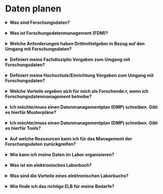 

# Daten planen

<details markdown="block">
  <summary><b>Was sind Forschungsdaten?</b></summary>

Die DFG definiert [Forschungsdaten](https://www.dfg.de/download/pdf/foerderung/grundlagen_dfg_foerderung/forschungsdaten/leitlinien_forschungsdaten.pdf) folgendermaßen:
„Zu Forschungsdaten zählen u. a. Messdaten, Laborwerte, audiovisuelle Informationen, Texte, Surveydaten, Objekte aus Sammlungen oder Proben, die in der wissenschaftlichen Arbeit entstehen, entwickelt oder ausgewertet werden. Methodische Testverfahren, wie Fragebögen, Software und Simulationen können ebenfalls zentrale Ergebnisse wissenschaftlicher Forschung darstellen und sollten daher ebenfalls unter den Begriff Forschungsdaten gefasst werden.“

</details>
<br>

<details markdown="block">
  <summary><b>Was ist Forschungsdatenmanagement (FDM)?</b></summary>

[Forschungsdatenmanagement](https://forschungsdaten.info/themen/informieren-und-planen/was-ist-forschungsdatenmanagement/) (FDM) umfasst die Prozesse der Transformation, Selektion und Speicherung von Forschungsdaten mit dem gemeinsamen Ziel, diese langfristig und personenunabhängig zugänglich, nachnutzbar und nachprüfbar zu halten. Dazu können an allen Punkten des Datenlebenszyklus strukturierte Maßnahmen ergriffen werden, die geeignet sind, die wissenschaftliche Aussagekraft von Forschungsdaten zu erhalten, deren Zugänglichkeit durch Dritte für Auswertung und Analyse zu bewahren und die Nachweiskette zu sichern.

</details>
<br>

<details markdown="block">
  <summary><b>Welche Anforderungen haben Drittmittelgeber in Bezug auf den Umgang mit Forschungsdaten?</b></summary>

Die Anforderungen der Fördergeber sind heterogen und unterscheiden sich teils auch zwischen Förderprogrammen. Eine erste Übersicht finden Sie im [Open Science Magazin](https://open-science-future.zbw.eu/was-forschungsfoerderer-in-forschungsdatenmanagement-fordern/).
Die DFG hingegen hat feste Vorstellungen zum Umgang mit Forschungsdaten, die nachfolgend zusammengefasst werden: <https://www.dfg.de/foerderung/grundlagen_rahmenbedingungen/forschungsdaten/>
Zudem existiert eine Checkliste der DFG: <https://www.dfg.de/download/pdf/foerderung/grundlagen_dfg_foerderung/forschungsdaten/forschungsdaten_checkliste_de.pdf>

</details>
<br>

<details markdown="block">
  <summary><b>Definiert meine Fachdisziplin Vorgaben zum Umgang mit Forschungsdaten?</b></summary>

Insbesondere in den Geo-, Lebens-, und Sozialwissenschaften gibt es zahlreiche Policies zum Umgang mit Forschungsdaten. Auf [forschungsdaten.org](https://www.forschungsdaten.org/index.php/Data_Policies#Disziplin%C3%A4re_Policies) finden Sie eine Liste der disziplinären Policies.
Auf der [Webseite der DFG](https://www.dfg.de/foerderung/grundlagen_rahmenbedingungen/forschungsdaten/empfehlungen/index.html) finden Sie zudem fachspezifische Empfehlungen zum Umgang mit Forschungsdaten

</details>
<br>

<details markdown="block">
  <summary><b>Definiert meine Hochschule/Einrichtung Vorgaben zum Umgang mit Forschungsdaten?</b></summary>


Jede Hochschule, die weiterhin Fördermittel von der DFG erhalten möchte, ist aufgefordert, den DFG-Kodex an der eigenen Hochschule umzusetzen.Die Umsetzungsfrist lief bis zum 31.07.2023. Mit der Umsetzung des Kodex bekennt sich die Hochschule zu den Vorgaben der DFG hinsichtlich des Umgangs mit Forschungsdaten (vgl. Leitlinie 13). [Link zum Kodex](https://zenodo.org/records/6472827)

</details>
<br>

<details markdown="block">
  <summary><b>Welche Vorteile ergeben sich für mich als Forschende:r, wenn ich Forschungsdatenmanagement betreibe?</b></summary>

FDM betreibt im Prinzip bereits jede:r, die:der Forschungsdaten nachnutzt und/oder erhebt und abspeichert.
* Ein professionelles FDM erleichtert die eigene Arbeit (strukturierte Dokumentation der Daten)
* FDM verbessert die Zusammenarbeit (Standardisierung, Interoperabilität, Zugriffsrechte)
* FDM macht Daten langfristig (nach-)nutzbar - auch für die eigene Arbeit
* FDM kann methodisch sauberes Arbeiten nachweisen
* Ein ordentliches FDM schafft Rechtssicherheit
* Die Publikation von Daten steigert den wissenschaftlichen Impact (Zitierbarkeit)
* Ein richtig angewandtes FDM kann Datenverlust vorbeugen
* FDM erhöht die Chancen, einen Drittmittelantrag erfolgreich zu platzieren, da man den Bedenken rund um das Datenmanagement schon vor Projektbeginn Rechnung trägt
* FDM ermöglicht, Daten als Educational Ressource zu verwenden

</details>
<br>

<details markdown="block">
  <summary><b>Ich möchte/muss einen Datenmanagementplan  (DMP) schreiben. Gibt es hierfür Musterpläne?</b></summary>

Einige Muster-DMP sind öffentlich zugänglich. Hier gibt es "fiktive" Muster-DMP aber auch Datenmanagementpläne, die aus "realen" Forschungsprojekten veröffentlicht wurden. Die HU-Berlin hat einige [Musterpläne](https://www.cms.hu-berlin.de/de/dl/dataman/arbeiten/dmp_erstellen/dmp-info) zusammengestellt.
Die Universität Wien stellt ebenfalls eine [Zusammenstellung](https://phaidra.univie.ac.at/detail/o:1159821) zur Verfügung, in der DMP aus "realen" Forschungsprojekten zu finden sind.
Grundsätzlich gilt, Muster-DMP geben Ihnen eine Orientierung, welche Informationen in einem DMP erfasst werden können/sollten. Sie dienen in keinem Fall als Sammlung von Textbausteinen, die einfach übernommen werden können.
Es gibt auch verschiedene Templates für DMP in Online-Tools wie [DMPonline](https://dmponline.dcc.ac.uk/) (hierbei handelt es sich um ein Tool aus dem UK, also außerhalb der EU)

</details>
<br>

<details markdown="block">
  <summary><b>Ich möchte/muss einen Datenmanagementplan (DMP) schreiben. Gibt es hierfür Tools?</b></summary>

  Es existieren verschiedene nationale wie auch internationale DMP-Tools. Die Auswahl des passenden Tools erfolgt abhängig von verschiedenen Faktoren wie z. B. die unterstützten Templates der Förderer oder kollaborative Möglichkeiten.
  Eine ausführliche Übersicht hierzu bietet der DMP-Tool Guide: [https://zenodo.org/record/4632308](https://zenodo.org/record/4632308)

</details>
<br>

<details markdown="block">
  <summary><b>Auf welche Ressourcen kann ich für das Management der Forschungsdaten zurückgreifen?</b></summary>

Einige Forschungsförderer sind dazu übergegangen, Ressourcen für das Forschungsdatenmanagement im Rahmen der Antragstellung zu berücksichtigen. So können z. B. in [DFG-Anträgen](https://www.dfg.de/foerderung/grundlagen_rahmenbedingungen/forschungsdaten/beantragbare_mittel/index.html) entsprechende Ressourcen mitbeantragt werden .
Zentral hierfür kann sich eine frühzeitige Absprache mit der [FDM-Kontaktstelle bzw. -Ansprechperson](https://www.forschungsdaten.org/index.php/FDM-Kontakte#Deutschland) an Ihrer Einrichtung erweisen, um vorhandene und benötigte Ressourcen gemeinsam zu evaluieren.
Je nach Forschungsförderer können sowohl Sachkosten (z. B. Beschaffung von IT-Infrastruktur, Übernahme von Publikationskosten für die Datenpublikation) als auch Personalkosten - insbesondere bei großen Forschungsprojekten - beantragt werden.

</details>
<br>

<details markdown="block">
  <summary><b>Wie kann ich meine Daten im Labor organisieren?</b></summary>

Je nachdem, wie in einem Labor gearbeitet wird, kommen verschiedene Lösungen in Frage. Diese können eigene Serverlösungen für große Datenmengen, gemeinsame Konventionen für Dateibenennungen und/oder Wikis und spezialisierte Wissensmanagementtools umfassen. Soll zusammen mit den Daten auch viel Kontext (Metadaten) hinterlegt werden, empfielt es sich, ein elektronisches Labor(notiz)buch oder auch ein Labor Information and Management System zu verwenden (LIMS). Das kollaborative Arbeiten steht bei diesen Lösungen im Vordergrund.

</details>
<br>

<details markdown="block">
  <summary><b>Was ist ein elektronisches Laborbuch?</b></summary>

Ein [elektronisches Laborbuch](https://datamanagement.hms.harvard.edu/analyze/electronic-lab-notebooks) ist ein Computerprogramm, welches herkömmliche Papierlaborbücher ersetzen soll. Das Hauptziel ist die Dokumentation der Forschung.

</details>
<br>

<details markdown="block">
  <summary><b>Was sind die Vorteile eines elektronischen Laborbuchs?</b></summary>

Das Führen eines Laborbuchs in digitaler Form bietet viele Vorteile. Besonders die gute Nachvollziehbarkeit und Durchsuchbarkeit der Einträge führen zu einer hohen Zeitersparnis. Zudem besteht die Möglichkeit, kollaborativ zu arbeiten und die betreffenden (technischen) Daten direkt mit in den Eintrag einzubinden. Auch kann - je nach verwendetem Tool - durch Signaturen und Versionierungen eine gute Beweissicherheit gewährleistet werden.
Eine sehr schöne Zusammenfassung der Vorteile eines elektronischen Laborbuchs bietet die [Seite des ZB MED](https://www.publisso.de/forschungsdatenmanagement/dokumentieren/vorteile-eines-eln/)

</details>
<br>

<details markdown="block">
  <summary><b>Wie finde ich das richtige ELB für meine Bedarfe?</b></summary>

Bei der Auswahl eines passenden ELB sind verschiedene Faktoren ausschlaggebend, z. B. die Finanzierung, der Speicherort oder ob fachspezifisch oder generisch gearbeitet werden soll. Unterstützung bei der Auswahl gibt der [ELN-Finder](https://eln-finder.ulb.tu-darmstadt.de/search?spc.sf=dc.title&spc.sd=ASC&f.K02=Open%20Source,equals&spc.page=1&f.K03=Chemie,equals&f.K07=Free,equals)

Eine Übersicht über verschiedene Produkte liefert die [ELN-Matrix](https://docs.google.com/spreadsheets/d/1ar8fgwagOh30E31EAPL-Gorwn_g6XNf81g3VDQnQ_I8/edit#gid=0) der Harvard Medical School.

</details>
<br>

